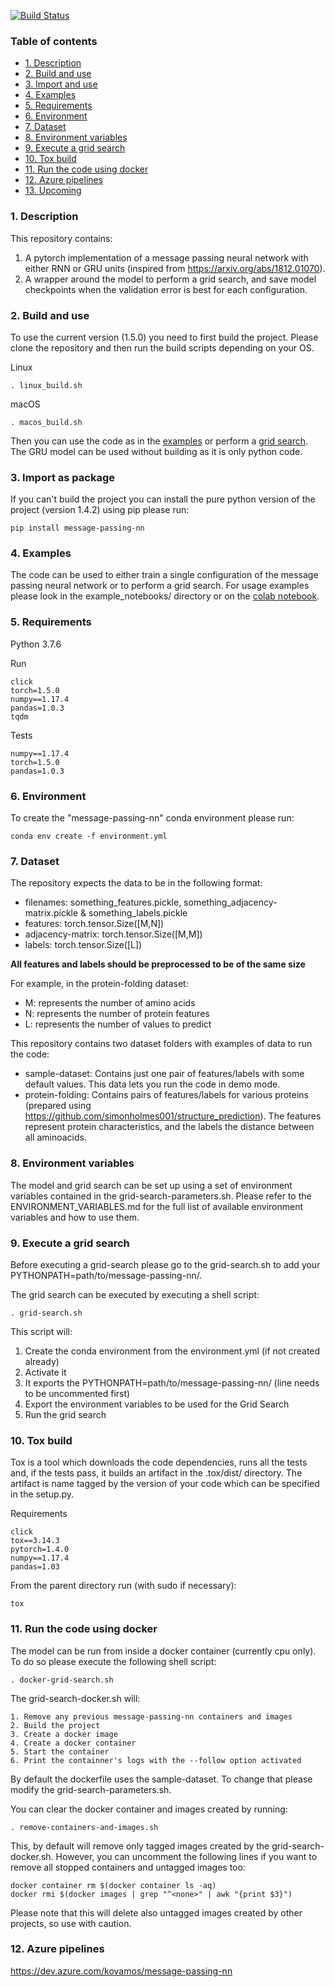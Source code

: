 [![Build Status](https://dev.azure.com/kovamos/message-passing-nn/_apis/build/status/kovanostra.message-passing-nn?branchName=master)](https://dev.azure.com/kovamos/message-passing-nn/_build/latest?definitionId=2&branchName=master)
### Table of contents
- [1. Description](#1-description)
- [2. Build and use](#2-build-and-use)
- [3. Import and use](#3-import-as-package)
- [4. Examples](#4-examples)
- [5. Requirements](#5-requirements)
- [6. Environment](#6-environment)
- [7. Dataset](#7-dataset)
- [8. Environment variables](#8-environment-variables)
- [9. Execute a grid search](#9-execute-a-grid-search)
- [10. Tox build](#10-tox-build)
- [11. Run the code using docker](#11-run-the-code-using-docker)
- [12. Azure pipelines](#12-azure-pipelines)
- [13. Upcoming](#13-upcoming)


### 1. Description

This repository contains:
1. A pytorch implementation of a message passing neural network with either RNN or GRU units (inspired from https://arxiv.org/abs/1812.01070). 
2. A wrapper around the model to perform a grid search, and save model checkpoints when the validation error is best for each configuration.

### 2. Build and use

To use the current version (1.5.0) you need to first build the project. Please clone the repository and then run the build scripts depending on your OS.

Linux
```
. linux_build.sh
```

macOS
```
. macos_build.sh
```

Then you can use the code as in the [examples](#4-examples) or perform a [grid search](#9-execute-a-grid-search). The GRU model can be used without building as it is only python code.

### 3. Import as package
If you can't build the project you can install the pure python version of the project (version 1.4.2) using pip please run:

```
pip install message-passing-nn
```

### 4. Examples

The code can be used to either train a single configuration of the message passing neural network or to perform a grid search. For usage examples please look in the example_notebooks/ directory or on the [colab notebook](https://colab.research.google.com/drive/1jFJ7l7jIv22BhvvzlmXOWFtgBE15ea2X).

### 5. Requirements

Python 3.7.6

Run
```
click
torch=1.5.0
numpy==1.17.4
pandas=1.0.3
tqdm
```

Tests
```
numpy==1.17.4
torch=1.5.0
pandas=1.0.3
```

### 6. Environment
To create the "message-passing-nn" conda environment please run:

```
conda env create -f environment.yml
```

### 7. Dataset
      
The repository expects the data to be in the following format:

  - filenames: something_features.pickle, something_adjacency-matrix.pickle & something_labels.pickle
  - features: torch.tensor.Size([M,N])
  - adjacency-matrix: torch.tensor.Size([M,M])
  - labels: torch.tensor.Size([L])

**All features and labels should be preprocessed to be of the same size**
  
For example, in the protein-folding dataset:

  - M: represents the number of amino acids
  - N: represents the number of protein features
  - L: represents the number of values to predict

This repository contains two dataset folders with examples of data to run the code:

  - sample-dataset: Contains just one pair of features/labels with some default values. This data lets you run the code in demo mode.
  - protein-folding: Contains pairs of features/labels for various proteins (prepared using https://github.com/simonholmes001/structure_prediction). The features represent protein characteristics, and the labels the distance between all aminoacids.

### 8. Environment variables
      
The model and grid search can be set up using a set of environment variables contained in the grid-search-parameters.sh. Please refer to the ENVIRONMENT_VARIABLES.md for the full list of available environment variables and how to use them.

### 9. Execute a grid search
       
Before executing a grid-search please go to the grid-search.sh to add your PYTHONPATH=path/to/message-passing-nn/.

The grid search can be executed by executing a shell script:
```
. grid-search.sh
```

This script will:

1. Create the conda environment from the environment.yml (if not created already)
2. Activate it
3. It exports the PYTHONPATH=path/to/message-passing-nn/ (line needs to be uncommented first)
4. Export the environment variables to be used for the Grid Search
5. Run the grid search

### 10. Tox build

Tox is a tool which downloads the code dependencies, runs all the tests and, if the tests pass, it builds an artifact in the .tox/dist/ directory. The artifact is name tagged by the version of your code which can be specified in the setup.py.

Requirements

```
click
tox==3.14.3
pytorch=1.4.0
numpy==1.17.4
pandas=1.03
```

From the parent directory run (with sudo if necessary):
```
tox
```

### 11. Run the code using docker
The model can be run from inside a docker container (currently cpu only). To do so please execute the following shell script:
```
. docker-grid-search.sh
```

The grid-search-docker.sh will:

    1. Remove any previous message-passing-nn containers and images
    2. Build the project
    3. Create a docker image
    4. Create a docker container
    5. Start the container
    6. Print the containner's logs with the --follow option activated

By default the dockerfile uses the sample-dataset. To change that please modify the grid-search-parameters.sh.

You can clear the docker container and images created by running:
```
. remove-containers-and-images.sh
```
This, by default will remove only tagged images created by the grid-search-docker.sh. However, you can uncomment the following lines if you want to remove all stopped containers and untagged images too:
```
docker container rm $(docker container ls -aq)
docker rmi $(docker images | grep "^<none>" | awk "{print $3}")
```
Please note that this will delete also untagged images created by other projects, so use with caution.

### 12. Azure pipelines

https://dev.azure.com/kovamos/message-passing-nn

